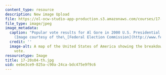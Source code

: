 ```yaml
---
content_type: resource
description: New image Upload
file: https://ol-ocw-studio-app-production.s3.amazonaws.com/courses/17-20-introduction-to-the-american-political-process-spring-2004/eebe3ce9825ac90a24cabdc475e9f9c6_17-20s04-th.jpg
file_type: image/jpeg
image_metadata:
  caption: "Popular vote results for Al Gore in 2000 U.S. Presidential election.\_\
    (Image courtesy of the\_[Federal Election Commission](http://www.fec.gov/).)"
  credit: ''
  image-alt: A map of the United States of America showing the breakdown of the popular
    vote.
resourcetype: Image
title: 17-20s04-th.jpg
uid: eebe3ce9-825a-c90a-24ca-bdc475e9f9c6
---
```

